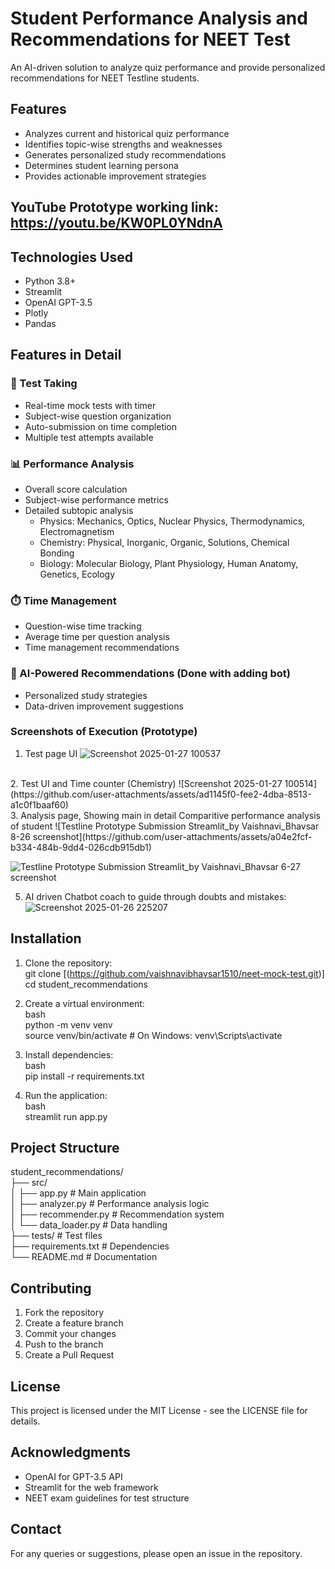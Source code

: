 # Student Performance Analysis and Recommendations for NEET Test

An AI-driven solution to analyze quiz performance and provide personalized recommendations for NEET Testline students.

## Features

- Analyzes current and historical quiz performance
- Identifies topic-wise strengths and weaknesses
- Generates personalized study recommendations
- Determines student learning persona
- Provides actionable improvement strategies
  
## YouTube Prototype working link: https://youtu.be/KW0PL0YNdnA

## Technologies Used
- Python 3.8+
- Streamlit
- OpenAI GPT-3.5
- Plotly
- Pandas

## Features in Detail

### 🎯 Test Taking
- Real-time mock tests with timer
- Subject-wise question organization
- Auto-submission on time completion
- Multiple test attempts available

### 📊 Performance Analysis
- Overall score calculation
- Subject-wise performance metrics
- Detailed subtopic analysis
  - Physics: Mechanics, Optics, Nuclear Physics, Thermodynamics, Electromagnetism
  - Chemistry: Physical, Inorganic, Organic, Solutions, Chemical Bonding
  - Biology: Molecular Biology, Plant Physiology, Human Anatomy, Genetics, Ecology

### ⏱️ Time Management
- Question-wise time tracking
- Average time per question analysis
- Time management recommendations

### 🤖 AI-Powered Recommendations (Done with adding bot)
- Personalized study strategies
- Data-driven improvement suggestions

###  Screenshots of Execution (Prototype)

1. Test page UI
![Screenshot 2025-01-27 100537](https://github.com/user-attachments/assets/90c66678-e9d9-4803-a52e-8590a2e2ab4f)
<br>
2. Test UI and  Time counter (Chemistry)
![Screenshot 2025-01-27 100514](https://github.com/user-attachments/assets/ad1145f0-fee2-4dba-8513-a1c0f1baaf60)
<br>
3. Analysis page, Showing main in detail Comparitive performance analysis of student
![Testline Prototype Submission Streamlit_by Vaishnavi_Bhavsar 8-26 screenshot](https://github.com/user-attachments/assets/a04e2fcf-b334-484b-9dd4-026cdb915db1)


![Testline Prototype Submission Streamlit_by Vaishnavi_Bhavsar 6-27 screenshot](https://github.com/user-attachments/assets/771e6891-227b-4ebf-af27-f954c497190f)

5. AI driven Chatbot coach to guide through doubts and mistakes:
![Screenshot 2025-01-26 225207](https://github.com/user-attachments/assets/48a40c32-7e1a-4d2f-aa2c-d434eb906cd8)

## Installation

1. Clone the repository:   <br>
   git clone [(https://github.com/vaishnavibhavsar1510/neet-mock-test.git)]   <br>
   cd student_recommendations     <br>

2. Create a virtual environment:    <br>
   bash      <br>
   python -m venv venv    <br>
   source venv/bin/activate # On Windows: venv\Scripts\activate    <br>

3. Install dependencies:     <br>
   bash    <br>
   pip install -r requirements.txt   <br>

4. Run the application:    <br>
   bash    <br>
   streamlit run app.py   <br>

## Project Structure  
student_recommendations/    <br>
├── src/    <br>
│ ├── app.py # Main application    <br>
│ ├── analyzer.py # Performance analysis logic    <br>
│ ├── recommender.py # Recommendation system     <br>
│ └── data_loader.py # Data handling     <br>
├── tests/ # Test files   <br>
├── requirements.txt # Dependencies    <br>
└── README.md # Documentation    <br>


## Contributing
1. Fork the repository
2. Create a feature branch
3. Commit your changes
4. Push to the branch
5. Create a Pull Request

## License
This project is licensed under the MIT License - see the LICENSE file for details.

## Acknowledgments
- OpenAI for GPT-3.5 API
- Streamlit for the web framework
- NEET exam guidelines for test structure

## Contact
For any queries or suggestions, please open an issue in the repository.
